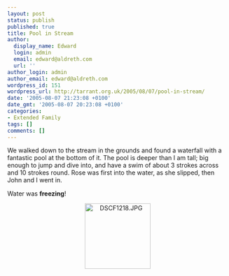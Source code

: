 ```yaml
---
layout: post
status: publish
published: true
title: Pool in Stream
author:
  display_name: Edward
  login: admin
  email: edward@aldreth.com
  url: ''
author_login: admin
author_email: edward@aldreth.com
wordpress_id: 151
wordpress_url: http://tarrant.org.uk/2005/08/07/pool-in-stream/
date: '2005-08-07 21:23:08 +0100'
date_gmt: '2005-08-07 20:23:08 +0100'
categories:
- Extended Family
tags: []
comments: []
---
```

<p>We walked down to the stream in the grounds and found a waterfall with a fantastic pool at the bottom of it.  The pool is deeper than I am tall; big enough to jump and dive into, and have a swim of about 3 strokes across and 10 strokes round.  Rose was first into the water, as she slipped, then John and I went in.</p>
<p>Water was <strong>freezing</strong>!</p>
<p style="text-align: center;"><a href="http://tarrant.org.uk/v/wales2005/jdiving/"><img class="g2image_centered aligncenter" title="DSCF1218.JPG" src="http://tarrant.org.uk/gallery/d/126-4/DSCF1218.jpg?g2_GALLERYSID=36e8dac96ad55ff3c60b08141a0809bc" alt="DSCF1218.JPG" width="150" height="150" /></a></p>
